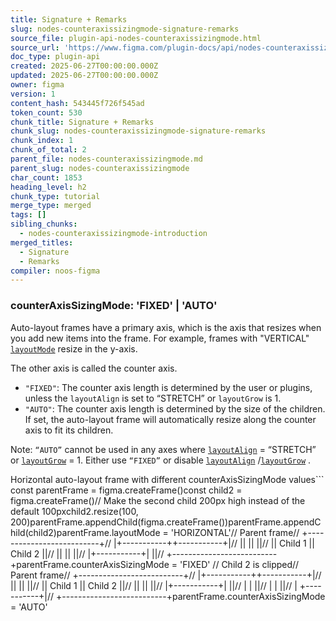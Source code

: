 ```yaml
---
title: Signature + Remarks
slug: nodes-counteraxissizingmode-signature-remarks
source_file: plugin-api-nodes-counteraxissizingmode.html
source_url: 'https://www.figma.com/plugin-docs/api/nodes-counteraxissizingmode/'
doc_type: plugin-api
created: 2025-06-27T00:00:00.000Z
updated: 2025-06-27T00:00:00.000Z
owner: figma
version: 1
content_hash: 543445f726f545ad
token_count: 530
chunk_title: Signature + Remarks
chunk_slug: nodes-counteraxissizingmode-signature-remarks
chunk_index: 1
chunk_of_total: 2
parent_file: nodes-counteraxissizingmode.md
parent_slug: nodes-counteraxissizingmode
char_count: 1853
heading_level: h2
chunk_type: tutorial
merge_type: merged
tags: []
sibling_chunks:
  - nodes-counteraxissizingmode-introduction
merged_titles:
  - Signature
  - Remarks
compiler: noos-figma
---
```


### counterAxisSizingMode: 'FIXED' | 'AUTO'

Auto-layout frames have a primary axis, which is the axis that resizes when you add new items into the frame. For example, frames with "VERTICAL" [`layoutMode`](/plugin-docs/api/properties/nodes-layoutmode/)
 resize in the y-axis.

The other axis is called the counter axis.

- `"FIXED"`: The counter axis length is determined by the user or plugins, unless the `layoutAlign` is set to “STRETCH” or `layoutGrow` is 1.
- `"AUTO"`: The counter axis length is determined by the size of the children. If set, the auto-layout frame will automatically resize along the counter axis to fit its children.

Note: `“AUTO”` cannot be used in any axes where [`layoutAlign`](/plugin-docs/api/properties/nodes-layoutalign/)
 = “STRETCH” or [`layoutGrow`](/plugin-docs/api/properties/nodes-layoutgrow/)
 = 1. Either use `“FIXED”` or disable [`layoutAlign`](/plugin-docs/api/properties/nodes-layoutalign/)
/[`layoutGrow`](/plugin-docs/api/properties/nodes-layoutgrow/)
.

Horizontal auto-layout frame with different counterAxisSizingMode values```
const parentFrame = figma.createFrame()const child2 = figma.createFrame()// Make the second child 200px high instead of the default 100pxchild2.resize(100, 200)parentFrame.appendChild(figma.createFrame())parentFrame.appendChild(child2)parentFrame.layoutMode = 'HORIZONTAL'// Parent frame// +--------------------------+// |+-----------++-----------+|// || || ||// || Child 1 || Child 2 ||// || || ||// |+-----------+| ||// +--------------------------+parentFrame.counterAxisSizingMode = 'FIXED' // Child 2 is clipped// Parent frame// +--------------------------+// |+-----------++-----------+|// || || ||// || Child 1 || Child 2 ||// || || ||// |+-----------+| ||// | | ||// | | ||// | +-----------+|// +--------------------------+parentFrame.counterAxisSizingMode = 'AUTO'
```
